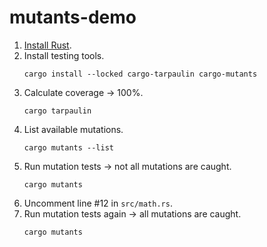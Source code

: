 # mutants-demo

1. [Install Rust](https://www.rust-lang.org/tools/install).
2. Install testing tools.
   ```
   cargo install --locked cargo-tarpaulin cargo-mutants
   ```
3. Calculate coverage -> 100%.
   ```
   cargo tarpaulin
   ```
4. List available mutations.
   ```
   cargo mutants --list
   ```
5. Run mutation tests -> not all mutations are caught. 
   ```
   cargo mutants 
   ```
6. Uncomment line #12 in `src/math.rs`.
7. Run mutation tests again -> all mutations are caught.
   ```
   cargo mutants 
   ```
